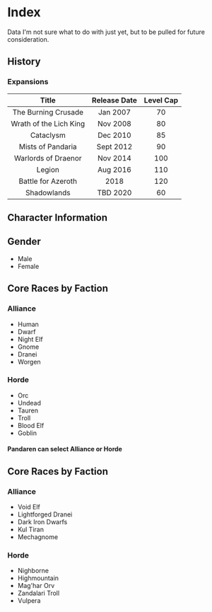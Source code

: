 # Index

Data I'm not sure what to do with just yet, but to be pulled for future consideration.

## History

### Expansions

| Title | Release Date | Level Cap|
|:-:|:-:|:-:|
| The Burning Crusade | Jan 2007 | 70 |
| Wrath of the Lich King | Nov 2008 | 80 |
| Cataclysm | Dec 2010 | 85 |
| Mists of Pandaria | Sept 2012 | 90
| Warlords of Draenor | Nov 2014  | 100 |
| Legion | Aug 2016 | 110 |
| Battle for Azeroth | 2018 | 120 |
| Shadowlands | TBD 2020 | 60 |


## Character Information

## Gender

* Male
* Female

## Core Races by Faction

### Alliance

* Human
* Dwarf
* Night Elf
* Gnome
* Dranei
* Worgen

### Horde

* Orc
* Undead
* Tauren
* Troll
* Blood Elf
* Goblin

#### Pandaren can select Alliance or Horde

### 

## Core Races by Faction

### Alliance

* Void Elf
* Lightforged Dranei
* Dark Iron Dwarfs
* Kul Tiran
* Mechagnome

### Horde

* Nighborne
* Highmountain
* Mag'har Orv
* Zandalari Troll
* Vulpera
